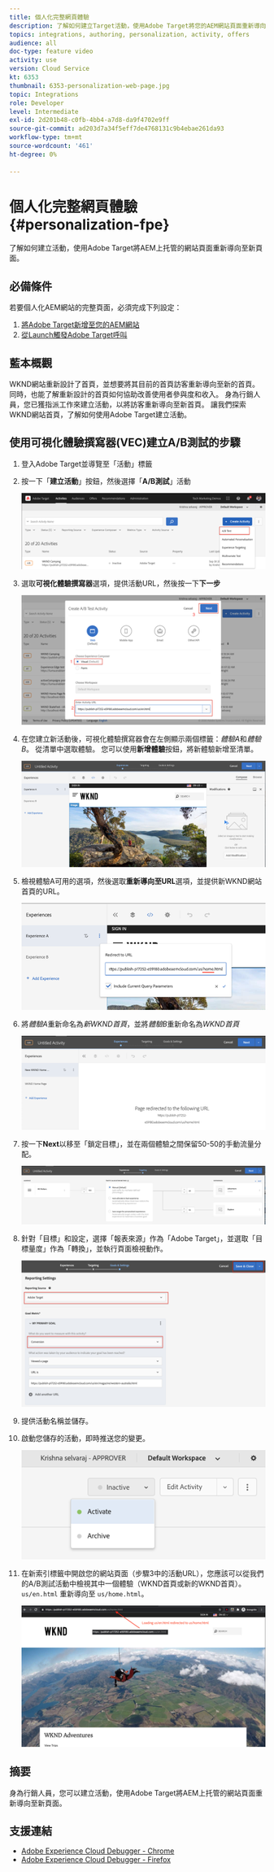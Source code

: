 ```yaml
---
title: 個人化完整網頁體驗
description: 了解如何建立Target活動，使用Adobe Target將您的AEM網站頁面重新導向至新頁面。
topics: integrations, authoring, personalization, activity, offers
audience: all
doc-type: feature video
activity: use
version: Cloud Service
kt: 6353
thumbnail: 6353-personalization-web-page.jpg
topic: Integrations
role: Developer
level: Intermediate
exl-id: 2d201b48-c0fb-4bb4-a7d8-da9f4702e9ff
source-git-commit: ad203d7a34f5eff7de4768131c9b4ebae261da93
workflow-type: tm+mt
source-wordcount: '461'
ht-degree: 0%

---
```


# 個人化完整網頁體驗 {#personalization-fpe}

了解如何建立活動，使用Adobe Target將AEM上托管的網站頁面重新導向至新頁面。

## 必備條件

若要個人化AEM網站的完整頁面，必須完成下列設定：

1. [將Adobe Target新增至您的AEM網站](./add-target-launch-extension.md)
1. [從Launch觸發Adobe Target呼叫](./load-and-fire-target.md)

## 藍本概觀

WKND網站重新設計了首頁，並想要將其目前的首頁訪客重新導向至新的首頁。 同時，也能了解重新設計的首頁如何協助改善使用者參與度和收入。 身為行銷人員，您已獲指派工作來建立活動，以將訪客重新導向至新首頁。 讓我們探索WKND網站首頁，了解如何使用Adobe Target建立活動。

## 使用可視化體驗撰寫器(VEC)建立A/B測試的步驟

1. 登入Adobe Target並導覽至「活動」標籤
1. 按一下「**建立活動**」按鈕，然後選擇「**A/B測試**」活動

   ![A/B活動](assets/ab-target-activity.png)

1. 選取&#x200B;**可視化體驗撰寫器**&#x200B;選項，提供活動URL，然後按一下&#x200B;**下一步**

   ![活動URL](assets/ab-test-url.png)

1. 在您建立新活動後，可視化體驗撰寫器會在左側顯示兩個標籤：*體驗A*&#x200B;和&#x200B;*體驗B*。 從清單中選取體驗。 您可以使用&#x200B;**新增體驗**&#x200B;按鈕，將新體驗新增至清單。

   ![體驗選項](assets/experience-options.png)

1. 檢視體驗A可用的選項，然後選取&#x200B;**重新導向至URL**&#x200B;選項，並提供新WKND網站首頁的URL。

   ![重新導向URL](assets/redirect-url.png)

1. 將&#x200B;*體驗A*&#x200B;重新命名為&#x200B;*新WKND首頁*，並將&#x200B;*體驗B*&#x200B;重新命名為&#x200B;*WKND首頁*

   ![冒險](assets/new-experiences.png)

1. 按一下&#x200B;**Next**&#x200B;以移至「鎖定目標」，並在兩個體驗之間保留50-50的手動流量分配。

   ![定位](assets/targeting.png)

1. 針對「目標」和設定，選擇「報表來源」作為「Adobe Target」，並選取「目標量度」作為「轉換」，並執行頁面檢視動作。

   ![目標](assets/goals.png)

1. 提供活動名稱並儲存。
1. 啟動您儲存的活動，即時推送您的變更。

   ![目標](assets/activate.png)

1. 在新索引標籤中開啟您的網站頁面（步驟3中的活動URL），您應該可以從我們的A/B測試活動中檢視其中一個體驗（WKND首頁或新的WKND首頁）。 `us/en.html` 重新導向至 `us/home.html`。

   ![目標](assets/redirect-test.png)

## 摘要

身為行銷人員，您可以建立活動，使用Adobe Target將AEM上托管的網站頁面重新導向至新頁面。

## 支援連結

* [Adobe Experience Cloud Debugger - Chrome](https://chrome.google.com/webstore/detail/adobe-experience-cloud-de/ocdmogmohccmeicdhlhhgepeaijenapj)
* [Adobe Experience Cloud Debugger - Firefox](https://addons.mozilla.org/en-US/firefox/addon/adobe-experience-platform-dbg/)
